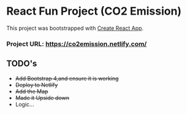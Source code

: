 # React Fun Project (CO2 Emission)
This project was bootstrapped with [Create React App](https://github.com/facebook/create-react-app).

### Project URL: https://co2emission.netlify.com/

## TODO's
* ~~Add Bootstrap 4,and ensure it is working~~
* ~~Deploy to Netlify~~
* ~~Add the Map~~
* ~~Made it Upside down~~
* Logic...
